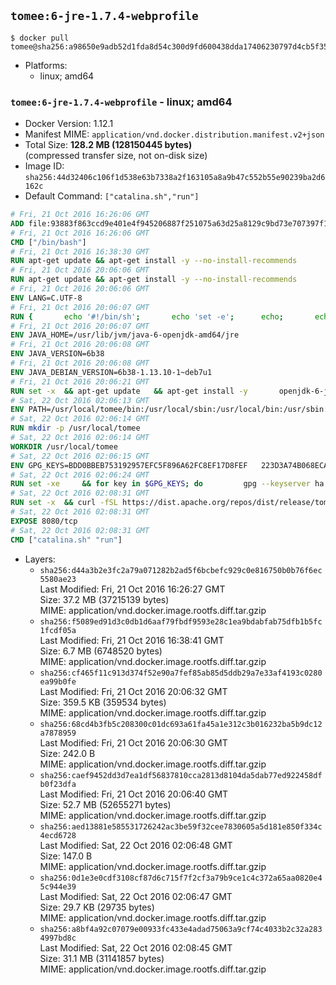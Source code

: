 ## `tomee:6-jre-1.7.4-webprofile`

```console
$ docker pull tomee@sha256:a98650e9adb52d1fda8d54c300d9fd600438dda17406230797d4cb5f357fa0ec
```

-	Platforms:
	-	linux; amd64

### `tomee:6-jre-1.7.4-webprofile` - linux; amd64

-	Docker Version: 1.12.1
-	Manifest MIME: `application/vnd.docker.distribution.manifest.v2+json`
-	Total Size: **128.2 MB (128150445 bytes)**  
	(compressed transfer size, not on-disk size)
-	Image ID: `sha256:44d32406c106f1d538e63b7338a2f163105a8a9b47c552b55e90239ba2d6162c`
-	Default Command: `["catalina.sh","run"]`

```dockerfile
# Fri, 21 Oct 2016 16:26:06 GMT
ADD file:93883f863ccd9e401e4f945206887f251075a63d25a8129c9bd73e707397f109 in / 
# Fri, 21 Oct 2016 16:26:06 GMT
CMD ["/bin/bash"]
# Fri, 21 Oct 2016 16:38:30 GMT
RUN apt-get update && apt-get install -y --no-install-recommends 		ca-certificates 		curl 		wget 	&& rm -rf /var/lib/apt/lists/*
# Fri, 21 Oct 2016 20:06:06 GMT
RUN apt-get update && apt-get install -y --no-install-recommends 		bzip2 		unzip 		xz-utils 	&& rm -rf /var/lib/apt/lists/*
# Fri, 21 Oct 2016 20:06:06 GMT
ENV LANG=C.UTF-8
# Fri, 21 Oct 2016 20:06:07 GMT
RUN { 		echo '#!/bin/sh'; 		echo 'set -e'; 		echo; 		echo 'dirname "$(dirname "$(readlink -f "$(which javac || which java)")")"'; 	} > /usr/local/bin/docker-java-home 	&& chmod +x /usr/local/bin/docker-java-home
# Fri, 21 Oct 2016 20:06:07 GMT
ENV JAVA_HOME=/usr/lib/jvm/java-6-openjdk-amd64/jre
# Fri, 21 Oct 2016 20:06:08 GMT
ENV JAVA_VERSION=6b38
# Fri, 21 Oct 2016 20:06:08 GMT
ENV JAVA_DEBIAN_VERSION=6b38-1.13.10-1~deb7u1
# Fri, 21 Oct 2016 20:06:21 GMT
RUN set -x 	&& apt-get update 	&& apt-get install -y 		openjdk-6-jre-headless="$JAVA_DEBIAN_VERSION" 	&& rm -rf /var/lib/apt/lists/* 	&& [ "$JAVA_HOME" = "$(docker-java-home)" ]
# Sat, 22 Oct 2016 02:06:13 GMT
ENV PATH=/usr/local/tomee/bin:/usr/local/sbin:/usr/local/bin:/usr/sbin:/usr/bin:/sbin:/bin
# Sat, 22 Oct 2016 02:06:14 GMT
RUN mkdir -p /usr/local/tomee
# Sat, 22 Oct 2016 02:06:14 GMT
WORKDIR /usr/local/tomee
# Sat, 22 Oct 2016 02:06:15 GMT
ENV GPG_KEYS=BDD0BBEB753192957EFC5F896A62FC8EF17D8FEF 	223D3A74B068ECA354DC385CE126833F9CF64915 	7A2744A8A9AAF063C23EB7868EBE7DBE8D050EEF 	82D8419BA697F0E7FB85916EE91287822FDB81B1 	9056B710F1E332780DE7AF34CBAEBE39A46C4CA1 	A57DAF81C1B69921F4BA8723A8DE0A4DB863A7C1 	B7574789F5018690043E6DD9C212662E12F3E1DD 	B8B301E6105DF628076BD92C5483E55897ABD9B9 	DBCCD103B8B24F86FFAAB025C8BB472CD297D428 	F067B8140F5DD80E1D3B5D92318242FE9A0B1183 	FAA603D58B1BA4EDF65896D0ED340E0E6D545F97
# Sat, 22 Oct 2016 02:06:24 GMT
RUN set -xe 	&& for key in $GPG_KEYS; do 		gpg --keyserver ha.pool.sks-keyservers.net --recv-keys "$key"; 	done
# Sat, 22 Oct 2016 02:08:31 GMT
RUN set -x 	&& curl -fSL https://dist.apache.org/repos/dist/release/tomee/tomee-1.7.4/apache-tomee-1.7.4-webprofile.tar.gz.asc -o tomee.tar.gz.asc 	&& curl -fSL http://apache.rediris.es/tomee/tomee-1.7.4/apache-tomee-1.7.4-webprofile.tar.gz -o tomee.tar.gz 	&& gpg --batch --verify tomee.tar.gz.asc tomee.tar.gz 	&& tar -zxf tomee.tar.gz 	&& mv apache-tomee-webprofile-1.7.4/* /usr/local/tomee 	&& rm -Rf apache-tomee-webprofile-1.7.4 	&& rm bin/*.bat 	&& rm tomee.tar.gz*
# Sat, 22 Oct 2016 02:08:31 GMT
EXPOSE 8080/tcp
# Sat, 22 Oct 2016 02:08:31 GMT
CMD ["catalina.sh" "run"]
```

-	Layers:
	-	`sha256:d44a3b2e3fc2a79a071282b2ad5f6bcbefc929c0e816750b0b76f6ec5580ae23`  
		Last Modified: Fri, 21 Oct 2016 16:26:27 GMT  
		Size: 37.2 MB (37215139 bytes)  
		MIME: application/vnd.docker.image.rootfs.diff.tar.gzip
	-	`sha256:f5089ed91d3c0db1d6aaf79fbdf9593e28c1ea9bdabfab75dfb1b5fc1fcdf05a`  
		Last Modified: Fri, 21 Oct 2016 16:38:41 GMT  
		Size: 6.7 MB (6748520 bytes)  
		MIME: application/vnd.docker.image.rootfs.diff.tar.gzip
	-	`sha256:cf465f11c913d374f52e90a7fef85ab85d5ddb29a7e33af4193c0280ea99b0fe`  
		Last Modified: Fri, 21 Oct 2016 20:06:32 GMT  
		Size: 359.5 KB (359534 bytes)  
		MIME: application/vnd.docker.image.rootfs.diff.tar.gzip
	-	`sha256:68cd4b3fb5c208300c01dc693a61fa45a1e312c3b016232ba5b9dc12a7878959`  
		Last Modified: Fri, 21 Oct 2016 20:06:30 GMT  
		Size: 242.0 B  
		MIME: application/vnd.docker.image.rootfs.diff.tar.gzip
	-	`sha256:caef9452dd3d7ea1df56837810cca2813d8104da5dab77ed922458dfb0f23dfa`  
		Last Modified: Fri, 21 Oct 2016 20:06:40 GMT  
		Size: 52.7 MB (52655271 bytes)  
		MIME: application/vnd.docker.image.rootfs.diff.tar.gzip
	-	`sha256:aed13881e585531726242ac3be59f32cee7830605a5d181e850f334c4ecd6728`  
		Last Modified: Sat, 22 Oct 2016 02:06:48 GMT  
		Size: 147.0 B  
		MIME: application/vnd.docker.image.rootfs.diff.tar.gzip
	-	`sha256:0d1e3e0cdf3108cf87d6c715f7f2cf3a79b9ce1c4c372a65aa0820e45c944e39`  
		Last Modified: Sat, 22 Oct 2016 02:06:47 GMT  
		Size: 29.7 KB (29735 bytes)  
		MIME: application/vnd.docker.image.rootfs.diff.tar.gzip
	-	`sha256:a8bf4a92c07079e00933fc433e4adad75063a9cf74c4033b2c32a2834997bd8c`  
		Last Modified: Sat, 22 Oct 2016 02:08:45 GMT  
		Size: 31.1 MB (31141857 bytes)  
		MIME: application/vnd.docker.image.rootfs.diff.tar.gzip
